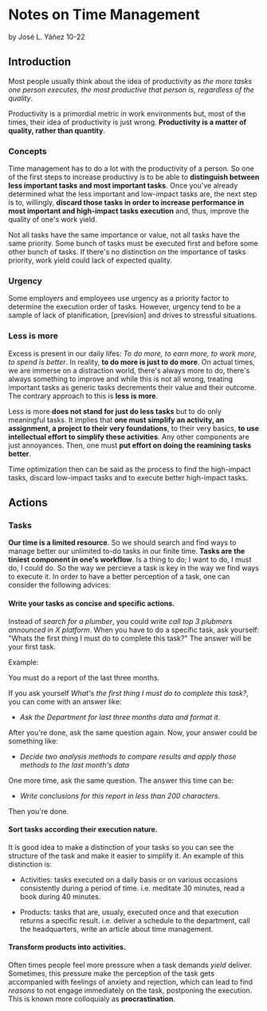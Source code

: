 # Notes on Time Management
by José L. Yáñez 10-22

## Introduction

Most people usually think about the idea of productivity as *the more tasks one person executes, the most productive that person is, regardless of the quality*. 

Productivity is a primordial metric in work environments but, most of the times, their idea of productivity is just wrong. **Productivity is a matter of quality, rather than quantity**. 

### Concepts

Time management has to do a lot with the productivity of a person. So one of the first steps to increase productivy is to be able to **distinguish between less important tasks and most important tasks**. Once you've already determined what the less important and low-impact tasks are, the next step is to, willingly, **discard those tasks in order to increase performance in most important and high-impact tasks execution** and, thus, improve the quality of one's work yield.

Not all tasks have the same importance or value, not all tasks have the same priority. Some bunch of tasks must be executed first and before some other bunch of tasks. If there's no distinction on the importance of tasks priority, work yield could lack of expected quality.

### Urgency

Some employers and employees use urgency as a priority factor to determine the execution order of tasks. However, urgency tend to be a sample of lack of planification, [prevision] and drives to stressful situations.

### Less is more

Excess is present in our daily lifes: *To do more, to earn more, to work more, to spend is better*. In reality, **to do more is just to do more**. On actual times, we are immerse on a distraction world, there's always more to do, there's always something to improve and while this is not all wrong, treating important tasks as generic tasks decrements their value and their outcome. The contrary approach to this is **less is more**. 

Less is more **does not stand for just do less tasks** but to do only meaningful tasks. It implies that **one must simplify an activity, an assignment, a project to their very foundations**, to their very basics, **to use intellectual effort to simplify these activities**. Any other components are just annoyances. Then, one must **put effort on doing the reamining tasks better**.

Time optimization then can be said as the process to find the high-impact tasks, discard low-impact tasks and to execute better high-impact tasks.

## Actions

### Tasks

**Our time is a limited resource**. So we should search and find ways to manage better our unlimited to-do tasks in our finite time. **Tasks are the tiniest component in one's workflow**. Is a thing to do; I want to do, I must do, I could do. So the way we percieve a task is key in the way we find ways to execute it. In order to have a better perception of a task, one can consider the following advices:

#### Write your tasks as concise and specific actions.

Instead of *search for a plumber*, you could write *call top 3 plubmers announced in X platform*. When you have to do a specific task, ask yourself: "Whats the first thing I must do to complete this task?" The answer will be your first task.

Example:

You must do a report of the last three months. 

If you ask yourself *What's the first thing I must do to complete this task?*, you can come with an answer like:

- *Ask the Department for last three months data and format it*.

After you're done, ask the same question again. Now, your answer could be something like:

- *Decide two analysis methods to compare results and apply those methods to the last month's data*

One more time, ask the same question. The answer this time can be:

- *Write conclusions for this report in less than 200 characters*.

Then you're done.

#### Sort tasks according their execution nature.

It is good idea to make a distinction of your tasks so you can see the structure of the task and make it easier to simplify it. An example of this distinction is:

- Activities: tasks executed on a daily basis or on various occasions consistently during a period of time. i.e. meditate 30 minutes, read a book during 40 minutes.

- Products: tasks that are, usualy, executed once and that execution returns a specific result. i.e. deliver a schedule to the department, call the headquarters, write an article about time management.

#### Transform products into activities.

Often times people feel more pressure when a task demands *yield* deliver. Sometimes, this pressure make the perception of the task gets accompanied with feelings of anxiety and rejection, which can lead to find *reasons* to not engage immediately on the task, postponing the execution. This is known more colloquialy as **procrastination**.

